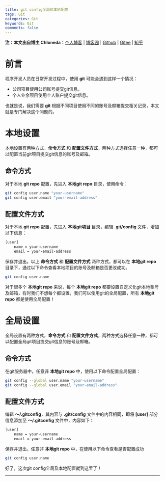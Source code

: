 ```yaml
---
title: git config全局和本地配置
tags: Git
categories: Git
keywords: Git
comments: false
---
```


**注：本文出自博主 Chloneda**：[个人博客](https://chloneda.github.io/) | [博客园](https://www.cnblogs.com/chloneda) | [Github](https://github.com/chloneda) | [Gitee](https://gitee.com/chloneda) | [知乎](https://www.zhihu.com/people/chl_vip/)



# 前言

程序开发人员在日常开发过程中，使用 **git** 可能会遇到这样一个情况：
- 公司项目使用公司账号提交git信息。
- 个人业余项目使用个人账户提交git信息。

也就是说，我们需要 **git** 根据不同项目使用不同的账号及邮箱提交相关记录，本文就是专门解决这个问题的。



# 本地设置

本地设置有两种方式，**命令方式** 和 **配置文件方式**，两种方式选择任意一种，都可以配置当前git项目提交git信息的账号及邮箱。



## 命令方式

对于本地 **git repo** 配置，先进入 **本地git repo** 目录，使用命令：

```bash
git config user.name "your-username"
git config user.email "your-email-address"
```



## 配置文件方式

对于本地 **git repo** 配置，先进入 **本地git项目** 目录，编辑 **.git/config** 文件，增加以下信息：

```bash
[user]
    name = your-username
    email = your-email-address
```

保存并退出。以上 **命令方式** 和 **配置文件方式** 两种方式，都可以在 **本地git repo** 目录下，通过以下命令查看本地项目的账号及邮箱是否更改成功。

```bash
git config user.name
```

对于很多个 **本地git repo** 来说，每个 **本地git repo** 都要设置自定义化git本地账号及邮箱，有时我们不想每个都设置，我们可以使用git的全局配置，所有 **本地git repo** 都是使用全局配置！



# 全局设置

全局设置有两种方式，**命令方式** 和 **配置文件方式**，两种方式选择任意一种，都可以配置全局git项目提交git信息的账号及邮箱。



## 命令方式

在git服务器中，任意非 **本地git repo** 中，使用以下命令配置全局配置：

```bash
git config --global user.name "your-username"
git config --global user.email "your-email-address"
```



## 配置文件方式

编辑 **〜/.gitconfig**，其内容与 **.git/config** 文件中的内容相同，即将 **[user]** 部分信息添加至 **〜/.gitconfig** 文件中，内容如下：

```bash
[user]
    name = your-username
    email = your-email-address
```

保存并退出。任意非 **本地git repo** 中，在使用以下命令查看是否配置成功

```bash
git config user.name
```

好了，这次git config全局及本地配置就到这里了！


------


